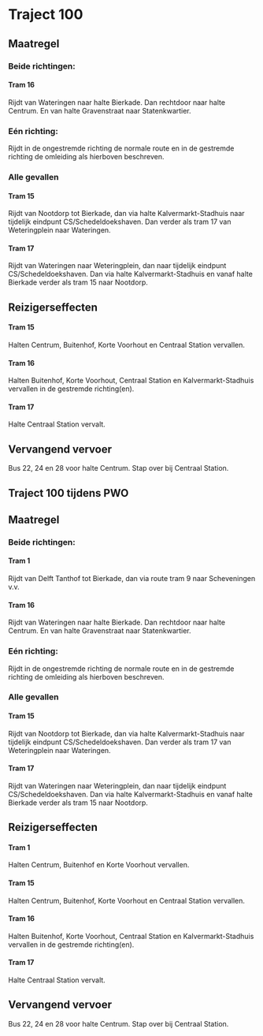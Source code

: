 # Traject 100
## Maatregel
### Beide richtingen:

#### Tram 16
Rijdt van Wateringen naar halte Bierkade. Dan rechtdoor naar halte Centrum. En van halte Gravenstraat naar Statenkwartier.

### Eén richting:
Rijdt in de ongestremde richting de normale route en in de gestremde richting  de omleiding als hierboven beschreven.

### Alle gevallen

#### Tram 15
Rijdt van Nootdorp tot Bierkade, dan via halte Kalvermarkt-Stadhuis naar tijdelijk eindpunt CS/Schedeldoekshaven. Dan verder als tram 17 van Weteringplein naar Wateringen.

#### Tram 17
Rijdt van Wateringen naar Weteringplein, dan naar tijdelijk eindpunt CS/Schedeldoekshaven. Dan via halte Kalvermarkt-Stadhuis en vanaf halte Bierkade verder als tram 15 naar Nootdorp.

## Reizigerseffecten

#### Tram 15 
Halten Centrum, Buitenhof, Korte Voorhout en Centraal Station vervallen.

#### Tram 16
Halten Buitenhof, Korte Voorhout, Centraal Station en Kalvermarkt-Stadhuis vervallen in de gestremde richting(en).

#### Tram 17 
Halte Centraal Station vervalt.

## Vervangend vervoer
Bus 22, 24 en 28 voor halte Centrum. Stap over bij Centraal Station.

## Traject 100 tijdens PWO
## Maatregel
### Beide richtingen:

#### Tram 1
Rijdt van Delft Tanthof tot Bierkade, dan via route tram 9 naar Scheveningen v.v.

#### Tram 16
Rijdt van Wateringen naar halte Bierkade. Dan rechtdoor naar halte Centrum. En van halte Gravenstraat naar Statenkwartier.

### Eén richting:
Rijdt in de ongestremde richting de normale route en in de gestremde richting  de omleiding als hierboven beschreven.

### Alle gevallen

#### Tram 15
Rijdt van Nootdorp tot Bierkade, dan via halte Kalvermarkt-Stadhuis naar tijdelijk eindpunt CS/Schedeldoekshaven. Dan verder als tram 17 van Weteringplein naar Wateringen.

#### Tram 17
Rijdt van Wateringen naar Weteringplein, dan naar tijdelijk eindpunt CS/Schedeldoekshaven. Dan via halte Kalvermarkt-Stadhuis en vanaf halte Bierkade verder als tram 15 naar Nootdorp.

## Reizigerseffecten

#### Tram 1 
Halten Centrum, Buitenhof en Korte Voorhout vervallen.

#### Tram 15 
Halten Centrum, Buitenhof, Korte Voorhout en Centraal Station vervallen.

#### Tram 16
Halten Buitenhof, Korte Voorhout, Centraal Station en Kalvermarkt-Stadhuis vervallen in de gestremde richting(en).

#### Tram 17 
Halte Centraal Station vervalt.

## Vervangend vervoer
Bus 22, 24 en 28 voor halte Centrum. Stap over bij Centraal Station.
